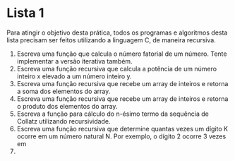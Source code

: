 # Lista 1
Para atingir o objetivo desta prática, todos os programas e algoritmos desta
lista precisam ser feitos utilizando a linguagem C, de maneira recursiva.
1. Escreva uma função que calcula o número fatorial de um número. Tente
implementar a versão iterativa também.
2. Escreva uma função recursiva que calcula a potência de um número inteiro x
elevado a um número inteiro y.
3. Escreva uma função recursiva que recebe um array de inteiros e retorna a
soma dos elementos do array.
4. Escreva uma função recursiva que recebe um array de inteiros e retorna o
produto dos elementos do array.
5. Escreva a função para cálculo do n-ésimo termo da sequência de Collatz
utilizando recursividade.
6. Escreva uma função recursiva que determine quantas vezes um dígito K ocorre
em um número natural N. Por exemplo, o dígito 2 ocorre 3 vezes em
762021192.